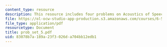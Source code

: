 ```yaml
---
content_type: resource
description: This resource includes four problems on Acoustics of Speech and Hearing.
file: https://ol-ocw-studio-app-production.s3.amazonaws.com/courses/6-551j-acoustics-of-speech-and-hearing-fall-2004/83078b7a189a23f3026da704bb12edb1_prob_set_5.pdf
file_type: application/pdf
resourcetype: Document
title: prob_set_5.pdf
uid: 83078b7a-189a-23f3-026d-a704bb12edb1
---
```

